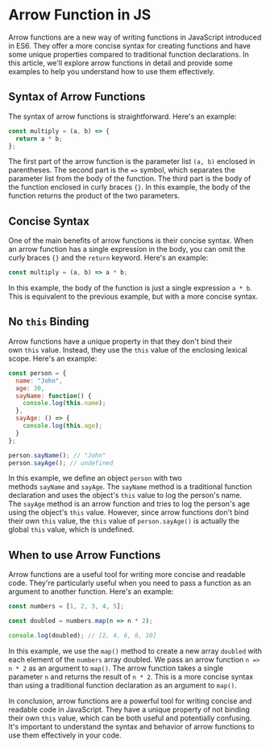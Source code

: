 # Arrow Function in JS

Arrow functions are a new way of writing functions in JavaScript introduced in ES6. They offer a more concise syntax for creating functions and have some unique properties compared to traditional function declarations. In this article, we'll explore arrow functions in detail and provide some examples to help you understand how to use them effectively.

## **Syntax of Arrow Functions**

The syntax of arrow functions is straightforward. Here's an example:

```jsx
const multiply = (a, b) => {
  return a * b;
};
```

The first part of the arrow function is the parameter list `(a, b)` enclosed in parentheses. The second part is the `=>` symbol, which separates the parameter list from the body of the function. The third part is the body of the function enclosed in curly braces `{}`. In this example, the body of the function returns the product of the two parameters.

## **Concise Syntax**

One of the main benefits of arrow functions is their concise syntax. When an arrow function has a single expression in the body, you can omit the curly braces `{}` and the `return` keyword. Here's an example:

```jsx
const multiply = (a, b) => a * b;
```

In this example, the body of the function is just a single expression `a * b`. This is equivalent to the previous example, but with a more concise syntax.

## **No `this` Binding**

Arrow functions have a unique property in that they don't bind their own `this` value. Instead, they use the `this` value of the enclosing lexical scope. Here's an example:

```jsx
const person = {
  name: "John",
  age: 30,
  sayName: function() {
    console.log(this.name);
  },
  sayAge: () => {
    console.log(this.age);
  }
};

person.sayName(); // "John"
person.sayAge(); // undefined
```

In this example, we define an object `person` with two methods `sayName` and `sayAge`. The `sayName` method is a traditional function declaration and uses the object's `this` value to log the person's name. The `sayAge` method is an arrow function and tries to log the person's age using the object's `this` value. However, since arrow functions don't bind their own `this` value, the `this` value of `person.sayAge()` is actually the global `this` value, which is undefined.

## **When to use Arrow Functions**

Arrow functions are a useful tool for writing more concise and readable code. They're particularly useful when you need to pass a function as an argument to another function. Here's an example:

```jsx
const numbers = [1, 2, 3, 4, 5];

const doubled = numbers.map(n => n * 2);

console.log(doubled); // [2, 4, 6, 8, 10]
```

In this example, we use the `map()` method to create a new array `doubled` with each element of the `numbers` array doubled. We pass an arrow function `n => n * 2` as an argument to `map()`. The arrow function takes a single parameter `n` and returns the result of `n * 2`. This is a more concise syntax than using a traditional function declaration as an argument to `map()`.

In conclusion, arrow functions are a powerful tool for writing concise and readable code in JavaScript. They have a unique property of not binding their own `this` value, which can be both useful and potentially confusing. It's important to understand the syntax and behavior of arrow functions to use them effectively in your code.